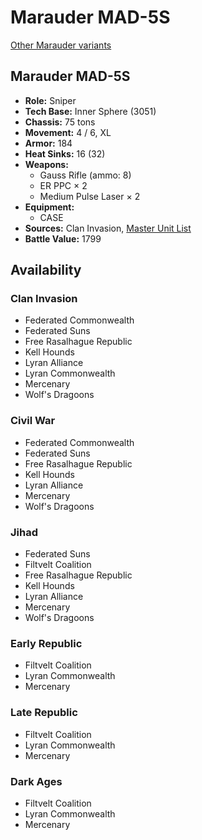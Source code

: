 # Marauder MAD-5S

[Other Marauder variants](../marauder.md)

## Marauder MAD-5S
- **Role:** Sniper
- **Tech Base:** Inner Sphere (3051)
- **Chassis:** 75 tons
- **Movement:** 4 / 6, XL
- **Armor:** 184
- **Heat Sinks:** 16 (32)
- **Weapons:**
  - Gauss Rifle (ammo: 8)
  - ER PPC × 2
  - Medium Pulse Laser × 2
- **Equipment:**
  - CASE
- **Sources:** Clan Invasion, [Master Unit List](http://masterunitlist.info/Unit/Details/2043/marauder-mad-5s)
- **Battle Value:** 1799

## Availability

### Clan Invasion
- Federated Commonwealth
- Federated Suns
- Free Rasalhague Republic
- Kell Hounds
- Lyran Alliance
- Lyran Commonwealth
- Mercenary
- Wolf's Dragoons

### Civil War
- Federated Commonwealth
- Federated Suns
- Free Rasalhague Republic
- Kell Hounds
- Lyran Alliance
- Mercenary
- Wolf's Dragoons

### Jihad
- Federated Suns
- Filtvelt Coalition
- Free Rasalhague Republic
- Kell Hounds
- Lyran Alliance
- Mercenary
- Wolf's Dragoons

### Early Republic
- Filtvelt Coalition
- Lyran Commonwealth
- Mercenary

### Late Republic
- Filtvelt Coalition
- Lyran Commonwealth
- Mercenary

### Dark Ages
- Filtvelt Coalition
- Lyran Commonwealth
- Mercenary

